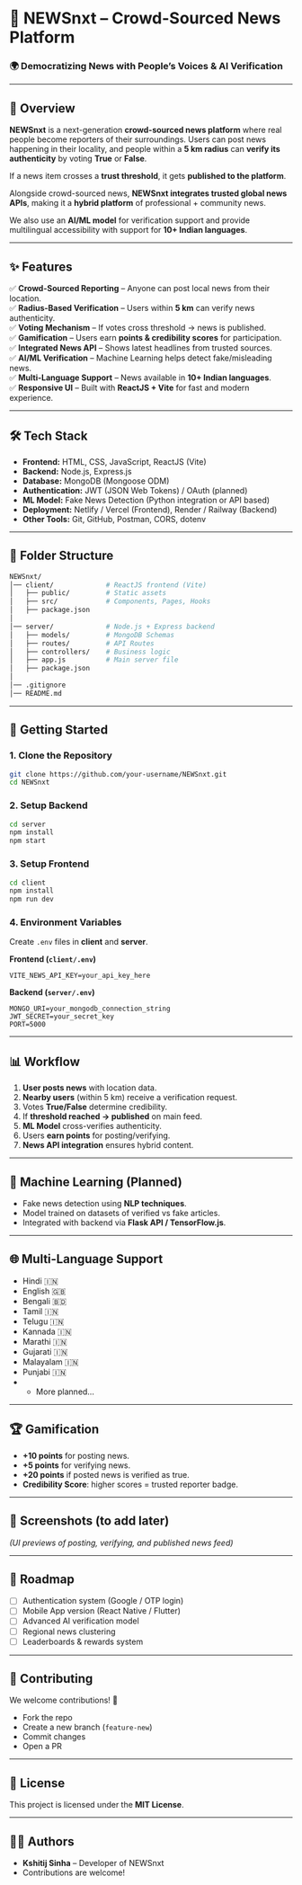 # 📢 NEWSnxt – Crowd-Sourced News Platform

### 🌍 Democratizing News with People’s Voices & AI Verification

---

## 📖 Overview

**NEWSnxt** is a next-generation **crowd-sourced news platform** where real people become reporters of their surroundings.
Users can post news happening in their locality, and people within a **5 km radius** can **verify its authenticity** by voting **True** or **False**.

If a news item crosses a **trust threshold**, it gets **published to the platform**.

Alongside crowd-sourced news, **NEWSnxt integrates trusted global news APIs**, making it a **hybrid platform** of professional + community news.

We also use an **AI/ML model** for verification support and provide multilingual accessibility with support for **10+ Indian languages**.

---

## ✨ Features

✅ **Crowd-Sourced Reporting** – Anyone can post local news from their location.  
✅ **Radius-Based Verification** – Users within **5 km** can verify news authenticity.  
✅ **Voting Mechanism** – If votes cross threshold → news is published.  
✅ **Gamification** – Users earn **points & credibility scores** for participation.  
✅ **Integrated News API** – Shows latest headlines from trusted sources.  
✅ **AI/ML Verification** – Machine Learning helps detect fake/misleading news.  
✅ **Multi-Language Support** – News available in **10+ Indian languages**.  
✅ **Responsive UI** – Built with **ReactJS + Vite** for fast and modern experience.  

---

## 🛠️ Tech Stack

* **Frontend:** HTML, CSS, JavaScript, ReactJS (Vite)
* **Backend:** Node.js, Express.js
* **Database:** MongoDB (Mongoose ODM)
* **Authentication:** JWT (JSON Web Tokens) / OAuth (planned)
* **ML Model:** Fake News Detection (Python integration or API based)
* **Deployment:** Netlify / Vercel (Frontend), Render / Railway (Backend)
* **Other Tools:** Git, GitHub, Postman, CORS, dotenv

---

## 📂 Folder Structure

```bash
NEWSnxt/
│── client/             # ReactJS frontend (Vite)
│   ├── public/         # Static assets
│   ├── src/            # Components, Pages, Hooks
│   ├── package.json
│
│── server/             # Node.js + Express backend
│   ├── models/         # MongoDB Schemas
│   ├── routes/         # API Routes
│   ├── controllers/    # Business logic
│   ├── app.js          # Main server file
│   ├── package.json
│
│── .gitignore
│── README.md
```

---

## 🚀 Getting Started

### 1. Clone the Repository

```bash
git clone https://github.com/your-username/NEWSnxt.git
cd NEWSnxt
```

### 2. Setup Backend

```bash
cd server
npm install
npm start
```

### 3. Setup Frontend

```bash
cd client
npm install
npm run dev
```

### 4. Environment Variables

Create `.env` files in **client** and **server**.

**Frontend (`client/.env`)**

```
VITE_NEWS_API_KEY=your_api_key_here
```

**Backend (`server/.env`)**

```
MONGO_URI=your_mongodb_connection_string
JWT_SECRET=your_secret_key
PORT=5000
```

---

## 📊 Workflow

1. **User posts news** with location data.
2. **Nearby users** (within 5 km) receive a verification request.
3. Votes **True/False** determine credibility.
4. If **threshold reached → published** on main feed.
5. **ML Model** cross-verifies authenticity.
6. Users **earn points** for posting/verifying.
7. **News API integration** ensures hybrid content.

---

## 🤖 Machine Learning (Planned)

* Fake news detection using **NLP techniques**.
* Model trained on datasets of verified vs fake articles.
* Integrated with backend via **Flask API / TensorFlow\.js**.

---

## 🌐 Multi-Language Support

* Hindi 🇮🇳
* English 🇬🇧
* Bengali 🇧🇩
* Tamil 🇮🇳
* Telugu 🇮🇳
* Kannada 🇮🇳
* Marathi 🇮🇳
* Gujarati 🇮🇳
* Malayalam 🇮🇳
* Punjabi 🇮🇳
* * More planned…

---

## 🏆 Gamification

* **+10 points** for posting news.
* **+5 points** for verifying news.
* **+20 points** if posted news is verified as true.
* **Credibility Score**: higher scores = trusted reporter badge.

---

## 📸 Screenshots (to add later)

*(UI previews of posting, verifying, and published news feed)*

---

## 📌 Roadmap

* [ ] Authentication system (Google / OTP login)
* [ ] Mobile App version (React Native / Flutter)
* [ ] Advanced AI verification model
* [ ] Regional news clustering
* [ ] Leaderboards & rewards system

---

## 🤝 Contributing

We welcome contributions! 🎉

* Fork the repo
* Create a new branch (`feature-new`)
* Commit changes
* Open a PR

---

## 📜 License

This project is licensed under the **MIT License**.

---

## 👨‍💻 Authors

* **Kshitij Sinha** – Developer of NEWSnxt
* Contributions are welcome!
